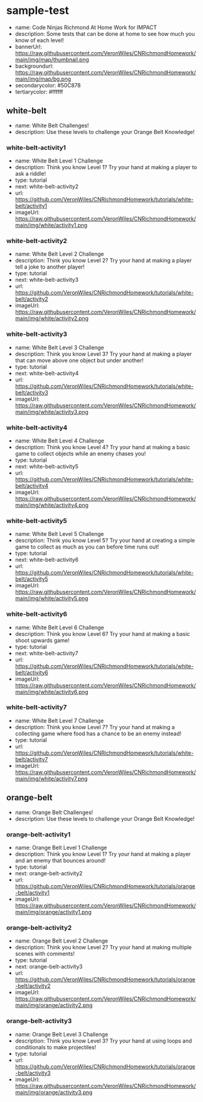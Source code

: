 # sample-test
* name: Code Ninjas Richmond At Home Work for IMPACT
* description: Some tests that can be done at home to see how much you know of each level!
* bannerUrl: https://raw.githubusercontent.com/VeronWiles/CNRichmondHomework/main/img/map/thumbnail.png
* backgroundurl: https://raw.githubusercontent.com/VeronWiles/CNRichmondHomework/main/img/map/bg.png
* secondarycolor: #50C878
* tertiarycolor: #ffffff

## white-belt
* name: White Belt Challenges!
* description: Use these levels to challenge your Orange Belt Knowledge!

### white-belt-activity1

* name: White Belt Level 1 Challenge
* description: Think you know Level 1? Try your hand at making a player to ask a riddle!
* type: tutorial
* next: white-belt-activity2
* url: https://github.com/VeronWiles/CNRichmondHomework/tutorials/white-belt/activity1
* imageUrl: https://raw.githubusercontent.com/VeronWiles/CNRichmondHomework/main/img/white/activity1.png

### white-belt-activity2

* name: White Belt Level 2 Challenge
* description: Think you know Level 2? Try your hand at making a player tell a joke to another player!
* type: tutorial
* next: white-belt-activity3
* url: https://github.com/VeronWiles/CNRichmondHomework/tutorials/white-belt/activity2
* imageUrl: https://raw.githubusercontent.com/VeronWiles/CNRichmondHomework/main/img/white/activity2.png

### white-belt-activity3

* name: White Belt Level 3 Challenge
* description: Think you know Level 3? Try your hand at making a player that can move above one object but under another!
* type: tutorial
* next: white-belt-activity4
* url: https://github.com/VeronWiles/CNRichmondHomework/tutorials/white-belt/activity3
* imageUrl: https://raw.githubusercontent.com/VeronWiles/CNRichmondHomework/main/img/white/activity3.png

### white-belt-activity4

* name: White Belt Level 4 Challenge
* description: Think you know Level 4? Try your hand at making a basic game to collect objects while an enemy chases you!
* type: tutorial
* next: white-belt-activity5
* url: https://github.com/VeronWiles/CNRichmondHomework/tutorials/white-belt/activity4
* imageUrl: https://raw.githubusercontent.com/VeronWiles/CNRichmondHomework/main/img/white/activity4.png

### white-belt-activity5

* name: White Belt Level 5 Challenge
* description: Think you know Level 5? Try your hand at creating a simple game to collect as much as you can before time runs out!
* type: tutorial
* next: white-belt-activity6
* url: https://github.com/VeronWiles/CNRichmondHomework/tutorials/white-belt/activity5
* imageUrl: https://raw.githubusercontent.com/VeronWiles/CNRichmondHomework/main/img/white/activity5.png

### white-belt-activity6

* name: White Belt Level 6 Challenge
* description: Think you know Level 6? Try your hand at making a basic shoot upwards game!
* type: tutorial
* next: white-belt-activity7
* url: https://github.com/VeronWiles/CNRichmondHomework/tutorials/white-belt/activity6
* imageUrl: https://raw.githubusercontent.com/VeronWiles/CNRichmondHomework/main/img/white/activity6.png

### white-belt-activity7

* name: White Belt Level 7 Challenge
* description: Think you know Level 7? Try your hand at making a collecting game where food has a chance to be an enemy instead!
* type: tutorial
* url: https://github.com/VeronWiles/CNRichmondHomework/tutorials/white-belt/activity7
* imageUrl: https://raw.githubusercontent.com/VeronWiles/CNRichmondHomework/main/img/white/activity7.png

## orange-belt
* name: Orange Belt Challenges!
* description: Use these levels to challenge your Orange Belt Knowledge!

### orange-belt-activity1

* name: Orange Belt Level 1 Challenge
* description: Think you know Level 1? Try your hand at making a player and an enemy that bounces around!
* type: tutorial
* next: orange-belt-activity2
* url: https://github.com/VeronWiles/CNRichmondHomework/tutorials/orange-belt/activity1
* imageUrl: https://raw.githubusercontent.com/VeronWiles/CNRichmondHomework/main/img/orange/activity1.png

### orange-belt-activity2

* name: Orange Belt Level 2 Challenge
* description: Think you know Level 2? Try your hand at making multiple scenes with comments!
* type: tutorial
* next: orange-belt-activity3
* url: https://github.com/VeronWiles/CNRichmondHomework/tutorials/orange-belt/activity2
* imageUrl: https://raw.githubusercontent.com/VeronWiles/CNRichmondHomework/main/img/orange/activity2.png

### orange-belt-activity3

* name: Orange Belt Level 3 Challenge
* description: Think you know Level 3? Try your hand at using loops and conditionals to make projectiles!
* type: tutorial
* url: https://github.com/VeronWiles/CNRichmondHomework/tutorials/orange-belt/activity3
* imageUrl: https://raw.githubusercontent.com/VeronWiles/CNRichmondHomework/main/img/orange/activity3.png